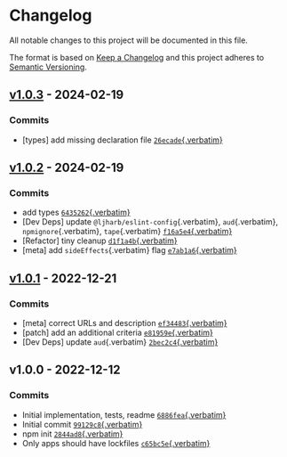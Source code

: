 # Changelog

All notable changes to this project will be documented in this file.

The format is based on [Keep a
Changelog](https://keepachangelog.com/en/1.0.0/) and this project
adheres to [Semantic Versioning](https://semver.org/spec/v2.0.0.html).

## [v1.0.3](https://github.com/inspect-js/has-proto/compare/v1.0.2...v1.0.3) - 2024-02-19

### Commits

- \[types\] add missing declaration file
  [`26ecade`{.verbatim}](https://github.com/inspect-js/has-proto/commit/26ecade05d253bb5dc376945ee3186d1fbe334f8)

## [v1.0.2](https://github.com/inspect-js/has-proto/compare/v1.0.1...v1.0.2) - 2024-02-19

### Commits

- add types
  [`6435262`{.verbatim}](https://github.com/inspect-js/has-proto/commit/64352626cf511c0276d5f4bb6be770a0bf0f8524)
- \[Dev Deps\] update `@ljharb/eslint-config`{.verbatim},
  `aud`{.verbatim}, `npmignore`{.verbatim}, `tape`{.verbatim}
  [`f16a5e4`{.verbatim}](https://github.com/inspect-js/has-proto/commit/f16a5e4121651e551271419f9d60fdd3561fd82c)
- \[Refactor\] tiny cleanup
  [`d1f1a4b`{.verbatim}](https://github.com/inspect-js/has-proto/commit/d1f1a4bdc135f115a10f148ce302676224534702)
- \[meta\] add `sideEffects`{.verbatim} flag
  [`e7ab1a6`{.verbatim}](https://github.com/inspect-js/has-proto/commit/e7ab1a6f153b3e80dee68d1748b71e46767a0531)

## [v1.0.1](https://github.com/inspect-js/has-proto/compare/v1.0.0...v1.0.1) - 2022-12-21

### Commits

- \[meta\] correct URLs and description
  [`ef34483`{.verbatim}](https://github.com/inspect-js/has-proto/commit/ef34483ca0d35680f271b6b96e35526151b25dfc)
- \[patch\] add an additional criteria
  [`e81959e`{.verbatim}](https://github.com/inspect-js/has-proto/commit/e81959ed7c7a77fbf459f00cb4ef824f1099497f)
- \[Dev Deps\] update `aud`{.verbatim}
  [`2bec2c4`{.verbatim}](https://github.com/inspect-js/has-proto/commit/2bec2c47b072b122ff5443fba0263f6dc649531f)

## v1.0.0 - 2022-12-12

### Commits

- Initial implementation, tests, readme
  [`6886fea`{.verbatim}](https://github.com/inspect-js/has-proto/commit/6886fea578f67daf69a7920b2eb7637ea6ebb0bc)
- Initial commit
  [`99129c8`{.verbatim}](https://github.com/inspect-js/has-proto/commit/99129c8f42471ac89cb681ba9cb9d52a583eb94f)
- npm init
  [`2844ad8`{.verbatim}](https://github.com/inspect-js/has-proto/commit/2844ad8e75b84d66a46765b3bab9d2e8ea692e10)
- Only apps should have lockfiles
  [`c65bc5e`{.verbatim}](https://github.com/inspect-js/has-proto/commit/c65bc5e40b9004463f7336d47c67245fb139a36a)
